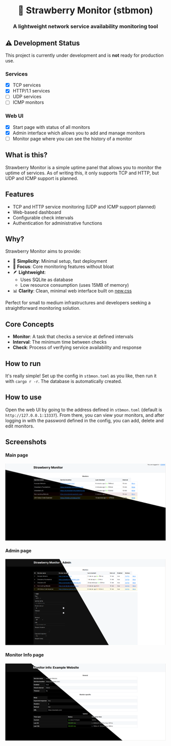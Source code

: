 <div align="center">
    <h1> 🍓 Strawberry Monitor (stbmon)</h1>
    <h3>A lightweight network service availability monitoring tool</h3>
</div>

## ⚠️ Development Status

This project is currently under development and is **not** ready for production use.

### Services
- [x] TCP services
- [x] HTTP/1.1 services
- [ ] UDP services
- [ ] ICMP monitors

### Web UI
- [x] Start page with status of all monitors
- [x] Admin interface which allows you to add and manage monitors
- [ ] Monitor page where you can see the history of a monitor

## What is this?

Strawberry Monitor is a simple uptime panel that allows you to monitor the uptime of services. As of writing this, it only supports TCP and HTTP, but UDP and ICMP support is planned.

## Features

- TCP and HTTP service monitoring (UDP and ICMP support planned)
- Web-based dashboard
- Configurable check intervals
- Authentication for administrative functions

## Why? 

Strawberry Monitor aims to provide:

- 🚀 **Simplicity**: Minimal setup, fast deployment
- 🎯 **Focus**: Core monitoring features without bloat
- 🪶 **Lightweight**:
   - Uses SQLite as database
   - Low resource consumption (uses 15MB of memory)
- 📊 **Clarity**: Clean, minimal web interface built on [new.css](https://newcss.net)

Perfect for small to medium infrastructures and developers seeking a straightforward monitoring solution.

## Core Concepts

- **Monitor**: A task that checks a service at defined intervals
- **Interval**: The minimum time between checks
- **Check**: Process of verifying service availability and response

## How to run

It's really simple! Set up the config in `stbmon.toml` as you like, then run it with `cargo r -r`. The database is automatically created.

## How to use

Open the web UI by going to the address defined in `stbmon.toml` (default is `http://127.0.0.1:13337`). From there, you can view your monitors, and after logging in with the password defined in the config, you can add, delete and edit monitors.

## Screenshots

#### Main page
![The stb-mon main page](https://raw.githubusercontent.com/Strawberry-Foundations/stb-mon/refs/heads/main/screenshots/main-page.png)

#### Admin page
![The stb-mon admin page](https://raw.githubusercontent.com/Strawberry-Foundations/stb-mon/refs/heads/main/screenshots/admin.png)

#### Monitor Info page
![The stb-mon monitor info page](https://raw.githubusercontent.com/Strawberry-Foundations/stb-mon/refs/heads/main/screenshots/monitor-info.png)